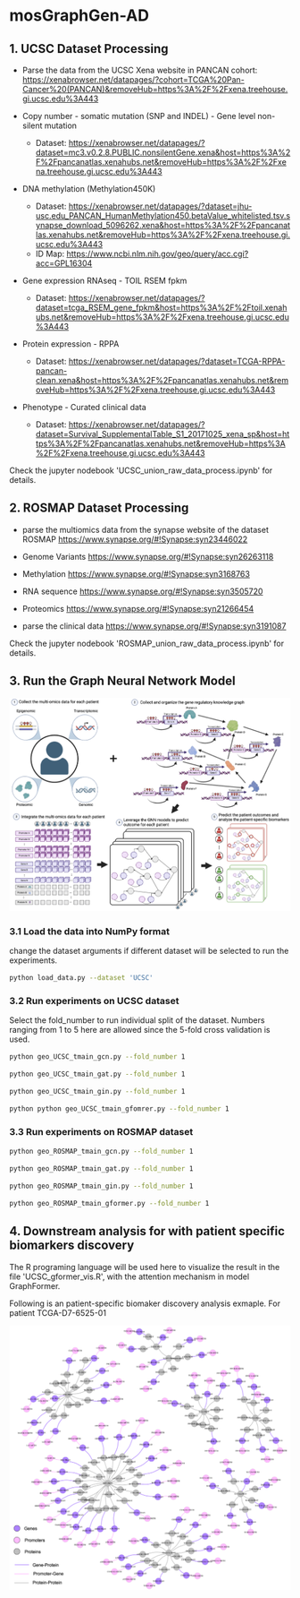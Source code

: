 # mosGraphGen-AD

## 1. UCSC Dataset Processing
* Parse the data from the UCSC Xena website in PANCAN cohort:
https://xenabrowser.net/datapages/?cohort=TCGA%20Pan-Cancer%20(PANCAN)&removeHub=https%3A%2F%2Fxena.treehouse.gi.ucsc.edu%3A443

* Copy number - somatic mutation (SNP and INDEL) - Gene level non-silent mutation
    * Dataset: https://xenabrowser.net/datapages/?dataset=mc3.v0.2.8.PUBLIC.nonsilentGene.xena&host=https%3A%2F%2Fpancanatlas.xenahubs.net&removeHub=https%3A%2F%2Fxena.treehouse.gi.ucsc.edu%3A443

* DNA methylation (Methylation450K)
    * Dataset: https://xenabrowser.net/datapages/?dataset=jhu-usc.edu_PANCAN_HumanMethylation450.betaValue_whitelisted.tsv.synapse_download_5096262.xena&host=https%3A%2F%2Fpancanatlas.xenahubs.net&removeHub=https%3A%2F%2Fxena.treehouse.gi.ucsc.edu%3A443
    * ID Map: https://www.ncbi.nlm.nih.gov/geo/query/acc.cgi?acc=GPL16304

* Gene expression RNAseq - TOIL RSEM fpkm
    * Dataset: https://xenabrowser.net/datapages/?dataset=tcga_RSEM_gene_fpkm&host=https%3A%2F%2Ftoil.xenahubs.net&removeHub=https%3A%2F%2Fxena.treehouse.gi.ucsc.edu%3A443
    
* Protein expression - RPPA
    * Dataset: https://xenabrowser.net/datapages/?dataset=TCGA-RPPA-pancan-clean.xena&host=https%3A%2F%2Fpancanatlas.xenahubs.net&removeHub=https%3A%2F%2Fxena.treehouse.gi.ucsc.edu%3A443

* Phenotype - Curated clinical data
    * Dataset: https://xenabrowser.net/datapages/?dataset=Survival_SupplementalTable_S1_20171025_xena_sp&host=https%3A%2F%2Fpancanatlas.xenahubs.net&removeHub=https%3A%2F%2Fxena.treehouse.gi.ucsc.edu%3A443



Check the jupyter nodebook 'UCSC_union_raw_data_process.ipynb' for details.
<!-- ![](./Paper-figures/UCSC-flowchart.png) -->

## 2. ROSMAP Dataset Processing
* parse the multiomics data from the synapse website of the dataset ROSMAP https://www.synapse.org/#!Synapse:syn23446022
* Genome Variants https://www.synapse.org/#!Synapse:syn26263118
* Methylation https://www.synapse.org/#!Synapse:syn3168763
* RNA sequence https://www.synapse.org/#!Synapse:syn3505720
* Proteomics https://www.synapse.org/#!Synapse:syn21266454    

* parse the clinical data https://www.synapse.org/#!Synapse:syn3191087

Check the jupyter nodebook 'ROSMAP_union_raw_data_process.ipynb' for details.
<!-- ![](./Paper-figures/ROSMAP-flowchart.png) -->

## 3. Run the Graph Neural Network Model
![](./Paper-figures/Model.png)

### 3.1 Load the data into NumPy format
change the dataset arguments if different dataset will be selected to run the experiments.
```bash
python load_data.py --dataset 'UCSC'
```

### 3.2 Run experiments on UCSC dataset
Select the fold_number to run individual split of the dataset. Numbers ranging from 1 to 5 here are allowed since the 5-fold cross validation is used.
```bash
python geo_UCSC_tmain_gcn.py --fold_number 1
```

```bash
python geo_UCSC_tmain_gat.py --fold_number 1
```

```bash
python geo_UCSC_tmain_gin.py --fold_number 1
```

```bash
python python geo_UCSC_tmain_gfomrer.py --fold_number 1
```

### 3.3 Run experiments on ROSMAP dataset
```bash
python geo_ROSMAP_tmain_gcn.py --fold_number 1
```

```bash
python geo_ROSMAP_tmain_gat.py --fold_number 1
```

```bash
python geo_ROSMAP_tmain_gin.py --fold_number 1
```

```bash
python geo_ROSMAP_tmain_gformer.py --fold_number 1
```

## 4. Downstream analysis for with patient specific biomarkers discovery
The R programing language will be used here to visualize the result in the file 'UCSC_gformer_vis.R', with the attention mechanism in model GraphFormer.

Following is an patient-specific biomaker discovery analysis exmaple. For patient TCGA-D7-6525-01

![](./Paper-figures/Downstream-TCGA-D7-6525-01.png)